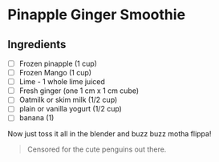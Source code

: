 # Pinapple Ginger Smoothie

## Ingredients
- [ ] Frozen pinapple (1 cup)
- [ ] Frozen Mango (1 cup)
- [ ] Lime - 1 whole lime juiced
- [ ] Fresh ginger (one 1 cm x 1 cm cube)
- [ ] Oatmilk or skim milk (1/2 cup)
- [ ] plain or vanilla yogurt (1/2 cup)
- [ ] banana (1)

Now just toss it all in the blender and buzz buzz motha flippa! 

> Censored for the cute penguins out there.
